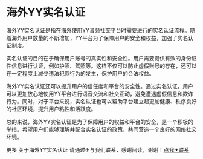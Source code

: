 # 海外YY实名认证

海外YY实名认证是指在海外使用YY音频社交平台时需要进行的实名认证流程。随着海外用户数量的不断增加，YY平台为了保障用户的安全和权益，加强了实名认证制度。

实名认证的目的在于确保用户账号的真实性和安全性。用户需要提供有效的身份证件信息进行认证，例如护照、驾照等。这样不仅可以防止虚假账号的存在，还可以在一定程度上减少违法犯罪行为的发生，保护用户的合法权益。

海外YY实名认证还可以提升用户的信任度和平台的安全性。通过实名认证，用户可以更加放心地使用YY平台进行语音交流和社交互动，避免遭遇虚假信息和欺诈行为。同时，对于平台来说，实名认证也可以帮助平台建立起更加健康、秩序良好的社区环境，提升用户粘性和活跃度。

总的来说，海外YY实名认证是为了保障用户的权益和平台的安全，是一个积极的举措。希望用户们能够理解并配合实名认证的政策，共同营造一个良好的网络社交环境。

更多 关于海外YY实名认证 请通过✈与我们联系，感谢阅读，谢谢！[点我✈联系](https://b.k02.cc)
